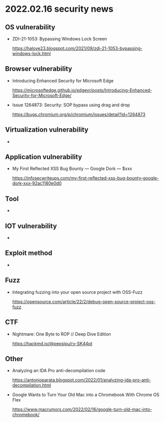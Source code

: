 # 2022.02.16 security news

## OS vulnerability 

* ZDI-21-1053: Bypassing Windows Lock Screen

  https://halove23.blogspot.com/2021/09/zdi-21-1053-bypassing-windows-lock.html

## Browser vulnerability

* Introducing Enhanced Security for Microsoft Edge

  https://microsoftedge.github.io/edgevr/posts/Introducing-Enhanced-Security-for-Microsoft-Edge/

* Issue 1264873: Security: SOP bypass using drag and drop

  https://bugs.chromium.org/p/chromium/issues/detail?id=1264873

## Virtualization vulnerability

* 

## Application vulnerability 

* My First Reflected XSS Bug Bounty — Google Dork — $xxx

  https://infosecwriteups.com/my-first-reflected-xss-bug-bounty-google-dork-xxx-92ac1180e0d0

## Tool

* 

## IOT vulnerability 

* 

## Exploit method

* 

## Fuzz

* Integrating fuzzing into your open source project with OSS-Fuzz

  https://opensource.com/article/22/2/debug-open-source-project-oss-fuzz

## CTF

* Nightmare: One Byte to ROP // Deep Dive Edition

  https://hackmd.io/@pepsipu/ry-SK44pt

## Other

* Analyzing an IDA Pro anti-decompilation code

  https://antonioparata.blogspot.com/2022/01/analyzing-ida-pro-anti-decompilation.html

* Google Wants to Turn Your Old Mac into a Chromebook With Chrome OS Flex

  https://www.macrumors.com/2022/02/16/google-turn-old-mac-into-chromebook/